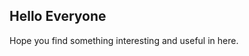 ## Hello Everyone ##
Hope you find something interesting and useful in here.


<!---
Jpisnice/Jpisnice is a ✨ special ✨ repository because its `README.md` (this file) appears on your GitHub profile.
You can click the Preview link to take a look at your changes.
--->
